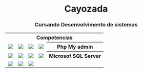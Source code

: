 
   <h1 align="center">Cayozada</h1>
   <h3 align ="center">Cursando Desenvolvimento de sistemas</h3>
<table align="center">
  <tr>
    <th colspan="5">Competencias</th>
  </tr>
  <tr>
    <td><img src="https://img.shields.io/badge/HTML-E34F26?style=for-the-badge&logo=html5&logoColor=white"></td>
    <td><img src="https://img.shields.io/badge/Android-3DDC84?style=for-the-badge&logo=androidstudio&logoColor=white"></td>
    <td><img src="https://img.shields.io/badge/Java-ED8B00?style=for-the-badge&logo=java&logoColor=white"></td>
    <td><img src="https://img.shields.io/badge/Arduino-00979D?style=for-the-badge&logo=arduino&logoColor=white"></td>
    <th>Php My admin</th>
  </tr>
 <tr>
    <td><img src="https://img.shields.io/badge/CSS-1572B6?&style=for-the-badge&logo=css3&logoColor=white"> </td>
    <td><img src="https://img.shields.io/badge/React-61DAFB?&style=for-the-badge&logo=react&logoColor=white"></td>
    <td><img src="https://img.shields.io/badge/Python-3776AB?style=for-the-badge&logo=python&logoColor=white"></td>
    <td><img src="https://img.shields.io/badge/Autodesk-0696D7?style=for-the-badge&logo=autodesk&logoColor=white"></td>
    <th>Microsof SQL Server</th>
  </tr>
 <tr>
    <td><img src="https://img.shields.io/badge/PHP-777BB4?style=for-the-badge&logo=php&logoColor=white"></td>
    <td><img src="https://img.shields.io/badge/BOOTSTRAP-7952B3?&style=for-the-badge&logo=bootstrap&logoColor=white"></td>
    <td colspan="5"><img src="https://img.shields.io/badge/Expo-000020?style=for-the-badge&logo=expo&logoColor=white"></td>
  </tr>
</table>
